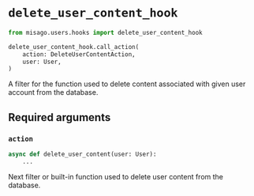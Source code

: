 # `delete_user_content_hook`

```python
from misago.users.hooks import delete_user_content_hook

delete_user_content_hook.call_action(
    action: DeleteUserContentAction,
    user: User,
)
```

A filter for the function used to delete content associated with given user account from the database.


## Required arguments

### `action`

```python
async def delete_user_content(user: User):
    ...
```

Next filter or built-in function used to delete user content from the database.
